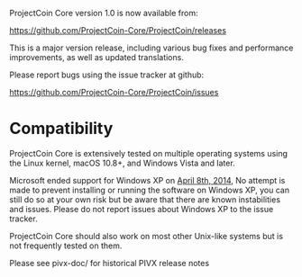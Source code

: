 ProjectCoin Core version 1.0 is now available from:

  <https://github.com/ProjectCoin-Core/ProjectCoin/releases>

This is a major version release, including various bug fixes and
performance improvements, as well as updated translations.

Please report bugs using the issue tracker at github:

  <https://github.com/ProjectCoin-Core/ProjectCoin/issues>

Compatibility
==============

ProjectCoin Core is extensively tested on multiple operating systems using
the Linux kernel, macOS 10.8+, and Windows Vista and later.

Microsoft ended support for Windows XP on [April 8th, 2014](https://www.microsoft.com/en-us/WindowsForBusiness/end-of-xp-support),
No attempt is made to prevent installing or running the software on Windows XP, you
can still do so at your own risk but be aware that there are known instabilities and issues.
Please do not report issues about Windows XP to the issue tracker.

ProjectCoin Core should also work on most other Unix-like systems but is not
frequently tested on them.


Please see pivx-doc/ for historical PIVX release notes
